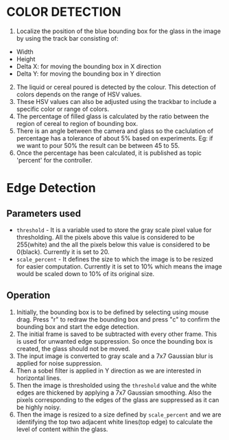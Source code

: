 # COLOR DETECTION
1. Localize the position of the blue bounding box for the glass in the image by using the track bar consisting  of:
  - Width 
  - Height
  - Delta X: for moving the bounding box in X direction
  - Delta Y: for moving the bounding box in Y direction
2. The liquid or cereal poured is detected by the colour. This detection of colors depends on the range of HSV values. 
3. These HSV values can also be adjusted using the trackbar to include a specific color or range of colors. 
4. The percentage of filled glass is calculated by the ratio between the region of cereal to region of bounding box.
5. There is an angle between the camera and glass so the caclulation of percentage has a tolerance of about 5% based on experiments. Eg: if we want to pour 50% the result can be between 45 to 55. 
6. Once the percentage has been calculated, it is published as topic 'percent' for the controller. 

# Edge Detection

## Parameters used
- ```threshold``` - It is a variable used to store the gray scale pixel value for thresholding. All the pixels above this value is considered to be 255(white) and the all the pixels below this value is considered to be 0(black). Currently it is set to 20.
- ```scale_percent``` - It defines the size to which the image is to be resized for easier computation. Currently it is set to 10% which means the image would be scaled down to 10% of its original size.

## Operation
1. Initially, the bounding box is to be defined by selecting using mouse drag. Press "r" to redraw the bounding box and press "c" to confirm the bounding box and start the edge detection.
2. The initial frame is saved to be subtracted with every other frame. This is used for unwanted edge suppression. So once the bounding box is created, the glass should not be moved.
3. The input image is converted to gray scale and a 7x7 Gaussian blur is applied for noise suppression.
4. Then a sobel filter is applied in Y direction as we are interested in horizontal lines.
5. Then the image is thresholded using the ```threshold``` value and the white edges are thickened by applying a 7x7 Gaussian smoothing. Also the pixels corresponding to the edges of the glass are suppressed as it can be highly noisy.
6. Then the image is resized to a size defined by ```scale_percent``` and we are identifying the top two adjacent white lines(top edge) to calculate the level of content within the glass.
